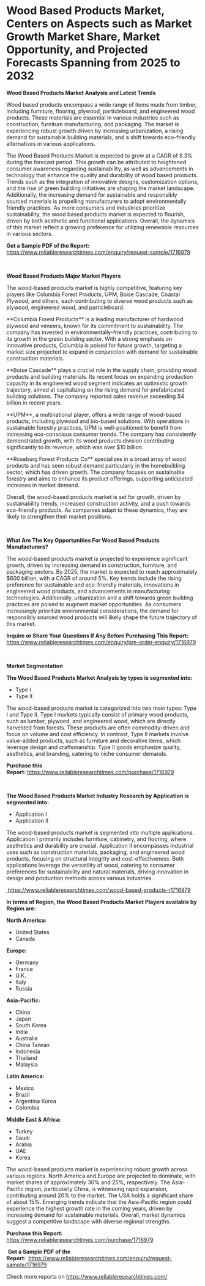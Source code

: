 <p><h1>Wood Based Products Market, Centers on Aspects such as Market Growth Market Share, Market Opportunity, and Projected Forecasts Spanning from 2025 to 2032</h1></p><p><strong>Wood Based Products Market Analysis and Latest Trends</strong></p>
<p><p>Wood based products encompass a wide range of items made from timber, including furniture, flooring, plywood, particleboard, and engineered wood products. These materials are essential in various industries such as construction, furniture manufacturing, and packaging. The market is experiencing robust growth driven by increasing urbanization, a rising demand for sustainable building materials, and a shift towards eco-friendly alternatives in various applications.</p><p>The Wood Based Products Market is expected to grow at a CAGR of 8.3% during the forecast period. This growth can be attributed to heightened consumer awareness regarding sustainability, as well as advancements in technology that enhance the quality and durability of wood based products. Trends such as the integration of innovative designs, customization options, and the rise of green building initiatives are shaping the market landscape. Additionally, the increasing demand for sustainable and responsibly sourced materials is propelling manufacturers to adopt environmentally friendly practices. As more consumers and industries prioritize sustainability, the wood based products market is expected to flourish, driven by both aesthetic and functional applications. Overall, the dynamics of this market reflect a growing preference for utilizing renewable resources in various sectors.</p></p>
<p><strong>Get a Sample PDF of the Report:&nbsp;</strong> <a href="https://www.reliableresearchtimes.com/enquiry/request-sample/1716979?utm_campaign=3167&utm_medium=2&utm_source=Github&utm_content=ia&utm_term=25032025&utm_id=wood-based-products">https://www.reliableresearchtimes.com/enquiry/request-sample/1716979</a></p>
<p>&nbsp;</p>
<p><strong>Wood Based Products Major Market Players</strong></p>
<p><p>The wood-based products market is highly competitive, featuring key players like Columbia Forest Products, UPM, Boise Cascade, Coastal Plywood, and others, each contributing to diverse wood products such as plywood, engineered wood, and particleboard.</p><p>**Columbia Forest Products** is a leading manufacturer of hardwood plywood and veneers, known for its commitment to sustainability. The company has invested in environmentally-friendly practices, contributing to its growth in the green building sector. With a strong emphasis on innovative products, Columbia is poised for future growth, targeting a market size projected to expand in conjunction with demand for sustainable construction materials.</p><p>**Boise Cascade** plays a crucial role in the supply chain, providing wood products and building materials. Its recent focus on expanding production capacity in its engineered wood segment indicates an optimistic growth trajectory, aimed at capitalizing on the rising demand for prefabricated building solutions. The company reported sales revenue exceeding $4 billion in recent years.</p><p>**UPM**, a multinational player, offers a wide range of wood-based products, including plywood and bio-based solutions. With operations in sustainable forestry practices, UPM is well-positioned to benefit from increasing eco-conscious consumer trends. The company has consistently demonstrated growth, with its wood products division contributing significantly to its revenue, which was over $10 billion.</p><p>**Roseburg Forest Products Co** specializes in a broad array of wood products and has seen robust demand particularly in the homebuilding sector, which has driven growth. The company focuses on sustainable forestry and aims to enhance its product offerings, supporting anticipated increases in market demand.</p><p>Overall, the wood-based products market is set for growth, driven by sustainability trends, increased construction activity, and a push towards eco-friendly products. As companies adapt to these dynamics, they are likely to strengthen their market positions.</p></p>
<p>&nbsp;</p>
<p><strong>What Are The Key Opportunities For Wood Based Products Manufacturers?</strong></p>
<p><p>The wood-based products market is projected to experience significant growth, driven by increasing demand in construction, furniture, and packaging sectors. By 2025, the market is expected to reach approximately $600 billion, with a CAGR of around 5%. Key trends include the rising preference for sustainable and eco-friendly materials, innovations in engineered wood products, and advancements in manufacturing technologies. Additionally, urbanization and a shift towards green building practices are poised to augment market opportunities. As consumers increasingly prioritize environmental considerations, the demand for responsibly sourced wood products will likely shape the future trajectory of this market.</p></p>
<p><strong>Inquire or Share Your Questions If Any Before Purchasing This Report:</strong> <a href="https://www.reliableresearchtimes.com/enquiry/pre-order-enquiry/1716979?utm_campaign=3167&utm_medium=2&utm_source=Github&utm_content=ia&utm_term=25032025&utm_id=wood-based-products">https://www.reliableresearchtimes.com/enquiry/pre-order-enquiry/1716979</a></p>
<p>&nbsp;</p>
<p><strong>Market Segmentation</strong></p>
<p><strong>The Wood Based Products Market Analysis by types is segmented into:</strong></p>
<p><ul><li>Type I</li><li>Type II</li></ul></p>
<p><p>The wood-based products market is categorized into two main types: Type I and Type II. Type I markets typically consist of primary wood products, such as lumber, plywood, and engineered wood, which are directly harvested from forests. These products are often commodity-driven and focus on volume and cost efficiency. In contrast, Type II markets involve value-added products, such as furniture and decorative items, which leverage design and craftsmanship. Type II goods emphasize quality, aesthetics, and branding, catering to niche consumer demands.</p></p>
<p><strong>Purchase this Report:&nbsp;</strong><a href="https://www.reliableresearchtimes.com/purchase/1716979?utm_campaign=3167&utm_medium=2&utm_source=Github&utm_content=ia&utm_term=25032025&utm_id=wood-based-products">https://www.reliableresearchtimes.com/purchase/1716979</a></p>
<p>&nbsp;</p>
<p><strong>The Wood Based Products Market Industry Research by Application is segmented into:</strong></p>
<p><ul><li>Application I</li><li>Application II</li></ul></p>
<p><p>The wood-based products market is segmented into multiple applications. Application I primarily includes furniture, cabinetry, and flooring, where aesthetics and durability are crucial. Application II encompasses industrial uses such as construction materials, packaging, and engineered wood products, focusing on structural integrity and cost-effectiveness. Both applications leverage the versatility of wood, catering to consumer preferences for sustainability and natural materials, driving innovation in design and production methods across various industries.</p></p>
<p><a href="https://www.reliableresearchtimes.com/wood-based-products-r1716979?utm_campaign=3167&utm_medium=2&utm_source=Github&utm_content=ia&utm_term=25032025&utm_id=wood-based-products">&nbsp;https://www.reliableresearchtimes.com/wood-based-products-r1716979</a></p>
<p><strong>In terms of Region, the Wood Based Products Market Players available by Region are:</strong></p>
<p>
    <p> <strong> North America: </strong>
        <ul>
            <li>United States</li>
            <li>Canada</li>
        </ul>
        </p> 
    <p> <strong> Europe: </strong>
        <ul>
            <li>Germany</li>
            <li>France</li>
            <li>U.K.</li>
            <li>Italy</li>
            <li>Russia</li>
        </ul>
        </p> 
    <p> <strong> Asia-Pacific: </strong>
        <ul>
            <li>China</li>
            <li>Japan</li>
            <li>South Korea</li>
            <li>India</li>
            <li>Australia</li>
            <li>China Taiwan</li>
            <li>Indonesia</li>
            <li>Thailand</li>
            <li>Malaysia</li>
        </ul>
        </p> 
    <p> <strong> Latin America: </strong>
        <ul>
            <li>Mexico</li>
            <li>Brazil</li>
            <li>Argentina Korea</li>
            <li>Colombia</li>
        </ul>
        </p> 
    <p> <strong> Middle East & Africa: </strong>
        <ul>
            <li>Turkey</li>
            <li>Saudi</li>
            <li>Arabia</li>
            <li>UAE</li>
            <li>Korea</li>
        </ul>
    </p>
    </p>
<p><p>The wood-based products market is experiencing robust growth across various regions. North America and Europe are projected to dominate, with market shares of approximately 30% and 25%, respectively. The Asia-Pacific region, particularly China, is witnessing rapid expansion, contributing around 20% to the market. The USA holds a significant share of about 15%. Emerging trends indicate that the Asia-Pacific region could experience the highest growth rate in the coming years, driven by increasing demand for sustainable materials. Overall, market dynamics suggest a competitive landscape with diverse regional strengths.</p></p>
<p><strong>Purchase this Report: </strong><a href="https://www.reliableresearchtimes.com/purchase/1716979?utm_campaign=3167&utm_medium=2&utm_source=Github&utm_content=ia&utm_term=25032025&utm_id=wood-based-products">https://www.reliableresearchtimes.com/purchase/1716979</a></p>
<p>&nbsp;<strong>Get a Sample PDF of the Report:&nbsp;&nbsp;</strong><a href="https://www.reliableresearchtimes.com/enquiry/request-sample/1716979?utm_campaign=3167&utm_medium=2&utm_source=Github&utm_content=ia&utm_term=25032025&utm_id=wood-based-products">https://www.reliableresearchtimes.com/enquiry/request-sample/1716979</a></p>
<p><strong></strong></p>
<p>Check more reports on <a href="https://www.reliableresearchtimes.com/?utm_campaign=3167&utm_medium=2&utm_source=Github&utm_content=ia&utm_term=25032025&utm_id=wood-based-products">https://www.reliableresearchtimes.com/</a></p>